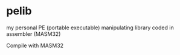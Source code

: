 # pelib
my personal PE (portable executable) manipulating library coded in assembler (MASM32)

Compile with MASM32
